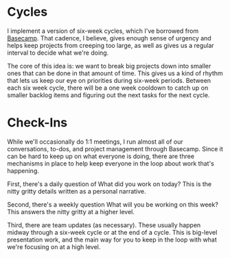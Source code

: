 
# Cycles

I implement a version of six-week cycles, which I've borrowed from [Basecamp](). That cadence, I believe, gives enough sense of urgency and helps keep projects from creeping too large, as well as gives us a regular interval to decide what we're doing. 

The core of this idea is: we want to break big projects down into smaller ones that can be done in that amount of time. This gives us a kind of rhythm that lets us keep our eye on priorities during six-week periods. Between each six week cycle, there will be a one week cooldown to catch up on smaller backlog items and figuring out the next tasks for the next cycle. 

# Check-Ins

While we'll occasionally do 1:1 meetings, I run almost all of our conversations, to-dos, and project management through Basecamp. Since it can be hard to keep up on what everyone is doing, there are three mechanisms in place to help keep everyone in the loop about work that's happening. 

First, there's a daily question of What did you work on today? This is the nitty gritty details written as a personal narrative. 

Second, there's a weekly question What will you be working on this week? This answers the nitty gritty at a higher level.

Third, there are team updates (as necessary). These usually happen midway through a six-week cycle or at the end of a cycle. This is big-level presentation work, and the main way for you to keep in the loop with what we're focusing on at a high level.
